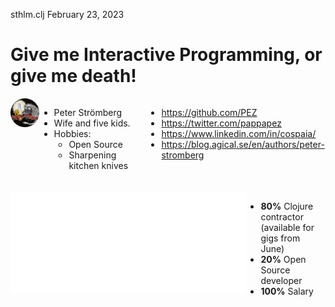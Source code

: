 <div class="slide">

sthlm.clj February 23, 2023

# Give me Interactive Programming, or give me death!


<div style="display: flex; flex-direction: row;">
<div style="display: flex; flex-direction: column; flex: 1;">
<div style="display: flex; flex-direction: row; flex: 1; justify-items: space-between; align-items: flex-start;">
<div style="flex: 0.8;">
<img src="pappapez.png" width=220 />
</div>
<div style="flex: 3; margin-right" >

* Peter Strömberg
* Wife and five kids.
* Hobbies:
  * Open Source
  * Sharpening kitchen knives 

</div>

<div style="flex: 5;">

* https://github.com/PEZ
* https://twitter.com/pappapez
* https://www.linkedin.com/in/cospaia/
* https://blog.agical.se/en/authors/peter-stromberg

</div>

</div>


<div style="display: flex; flex-direction: column; justify-content: space-between; margin-top: 0px">
  
  <div style="display: flex; flex: 2; flex-direction: column; justify-content: space-between; margin-top: 0; margin-bottom: 50px;">
    <div style="display: flex; flex-direction: row; justify-content: flex-start; align-items: center;">
      <img src="agical.svg" height="160">
      <div style="padding-top: 20px">

* **80%** Clojure contractor (available for gigs from June)
* **20%** Open Source developer
* **100%** Salary
      </div>
    </div>
  </div>

</div>
</div>
</div>

</div>
